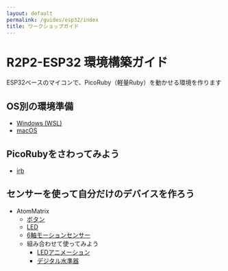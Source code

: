 ```yaml
---
layout: default
permalink: /guides/esp32/index
title: ワークショップガイド
---
```


# R2P2-ESP32 環境構築ガイド
ESP32ベースのマイコンで、PicoRuby（軽量Ruby）を動かせる環境を作ります

## OS別の環境準備
- [Windows (WSL)](/guides/esp32/wsl_setup)
- [macOS](/guides/esp32/mac_setup)

## PicoRubyをさわってみよう
- [irb](/guides/esp32/irb)

## センサーを使って自分だけのデバイスを作ろう
- AtomMatrix
  - [ボタン](/guides/esp32/button)
  - [LED](/guides/esp32/led)
  - [6軸モーションセンサー](/guides/esp32/sensor_g_accel)
  - 組み合わせて使ってみよう
    - [LEDアニメーション](/guides/esp32/led_anim)
    - [デジタル水準器]((/guides/esp32/tilt_led))